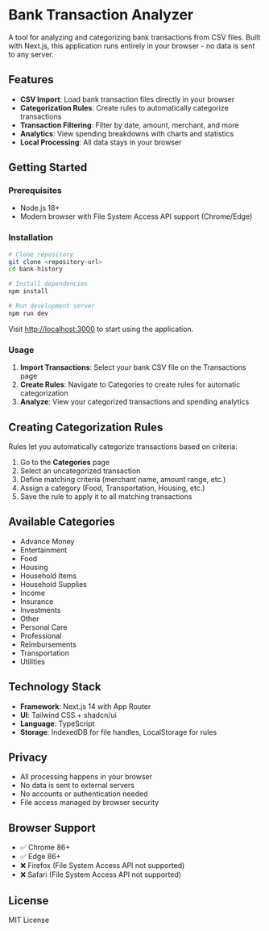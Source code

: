 # Bank Transaction Analyzer

A tool for analyzing and categorizing bank transactions from CSV files. Built with Next.js, this application runs entirely in your browser - no data is sent to any server.

## Features

- **CSV Import**: Load bank transaction files directly in your browser
- **Categorization Rules**: Create rules to automatically categorize transactions
- **Transaction Filtering**: Filter by date, amount, merchant, and more
- **Analytics**: View spending breakdowns with charts and statistics
- **Local Processing**: All data stays in your browser

## Getting Started

### Prerequisites

- Node.js 18+
- Modern browser with File System Access API support (Chrome/Edge)

### Installation

```bash
# Clone repository
git clone <repository-url>
cd bank-history

# Install dependencies
npm install

# Run development server
npm run dev
```

Visit [http://localhost:3000](http://localhost:3000) to start using the application.

### Usage

1. **Import Transactions**: Select your bank CSV file on the Transactions page
2. **Create Rules**: Navigate to Categories to create rules for automatic categorization
3. **Analyze**: View your categorized transactions and spending analytics


## Creating Categorization Rules

Rules let you automatically categorize transactions based on criteria:

1. Go to the **Categories** page
2. Select an uncategorized transaction
3. Define matching criteria (merchant name, amount range, etc.)
4. Assign a category (Food, Transportation, Housing, etc.)
5. Save the rule to apply it to all matching transactions

## Available Categories

- Advance Money
- Entertainment
- Food
- Housing
- Household Items
- Household Supplies
- Income
- Insurance
- Investments
- Other
- Personal Care
- Professional
- Reimbursements
- Transportation
- Utilities

## Technology Stack

- **Framework**: Next.js 14 with App Router
- **UI**: Tailwind CSS + shadcn/ui
- **Language**: TypeScript
- **Storage**: IndexedDB for file handles, LocalStorage for rules

## Privacy

- All processing happens in your browser
- No data is sent to external servers
- No accounts or authentication needed
- File access managed by browser security

## Browser Support

- ✅ Chrome 86+
- ✅ Edge 86+
- ❌ Firefox (File System Access API not supported)
- ❌ Safari (File System Access API not supported)

## License
MIT License 

